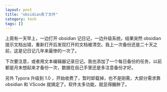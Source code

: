 ```yaml
---
layout: post
title: "obsidian丢了文件"
category: tech
tags: []
---
```


上周有一天早上，一边打开 obsidian 记日记，一边升级系统，结果突然 obsidian 提示文档出错，重新打开后发现打开的文档被清空。我上一次备份还是二十天之前，这是记日记几年来最惨的一次了。

下次要注意，或者用文本编辑器记录日记。我也添加了一个每日备份的任务，以前都是月末想起来才备份一次，数据在自己手里还是多注意备份才好。

另外 Typora 升级到 1.0 ，开始收费了，暂时卸载掉，也不是刚需，大部分需求靠 obsidian 和 VScode 就搞定了。软件太多功能，就显得臃肿了。